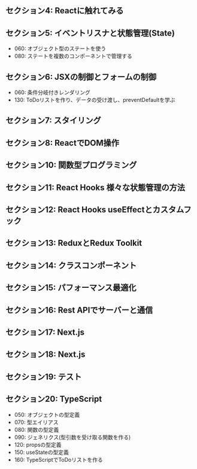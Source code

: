 ## セクション4: Reactに触れてみる
## セクション5: イベントリスナと状態管理(State)
- 060: オブジェクト型のステートを使う
- 080: ステートを複数のコンポーネントで管理する
## セクション6: JSXの制御とフォームの制御
- 060: 条件分岐付きレンダリング
- 130: ToDoリストを作り、データの受け渡し、preventDefaultを学ぶ
## セクション7: スタイリング
## セクション8: ReactでDOM操作
## セクション10: 関数型プログラミング
## セクション11: React Hooks 様々な状態管理の方法
## セクション12: React Hooks useEffectとカスタムフック
## セクション13: ReduxとRedux Toolkit
## セクション14: クラスコンポーネント
## セクション15: パフォーマンス最適化
## セクション16: Rest APIでサーバーと通信
## セクション17: Next.js
## セクション18: Next.js
## セクション19: テスト
## セクション20: TypeScript
- 050: オブジェクトの型定義
- 070: 型エイリアス
- 080: 関数の型定義
- 090: ジェネリクス(型引数を受け取る関数を作る)
- 120: propsの型定義
- 150: useStateの型定義
- 160: TypeScriptでToDoリストを作る
